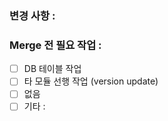 ### 변경 사항 :

<!-- 리뷰어가 중점적으로 봐야 하는 부분을 바로 알 수 있도록 변경된 내용을 나열합니다. -->

### Merge 전 필요 작업 :

-   [ ] DB 테이블 작업
-   [ ] 타 모듈 선행 작업 (version update)
-   [ ] 없음
-   [ ] 기타 :
